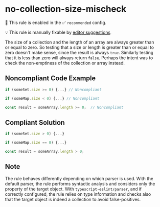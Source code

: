 # no-collection-size-mischeck

💼 This rule is enabled in the ✅ `recommended` config.

💡 This rule is manually fixable by [editor suggestions](https://eslint.org/docs/developer-guide/working-with-rules#providing-suggestions).

<!-- end auto-generated rule header -->

The size of a collection and the length of an array are always greater than or equal to zero. So testing that a size or length is greater than or equal to zero doesn't make sense, since the result is always `true`. Similarly testing that it is less than zero will always return `false`. Perhaps the intent was to check the non-emptiness of the collection or array instead.

## Noncompliant Code Example

```javascript
if (someSet.size >= 0) {...} // Noncompliant

if (someMap.size < 0) {...} // Noncompliant

const result = someArray.length >= 0;  // Noncompliant
```

## Compliant Solution

```javascript
if (someSet.size > 0) {...}

if (someMap.size == 0) {...}

const result = someArray.length > 0;
```

## Note

The rule behaves differently depending on which parser is used. With the default parser, the rule performs syntactic analysis and considers only the property of the target object. With `typescript-eslint/parser`, and if correctly configured, the rule relies on type information and checks also that the target object is indeed a collection to avoid false-positives.
